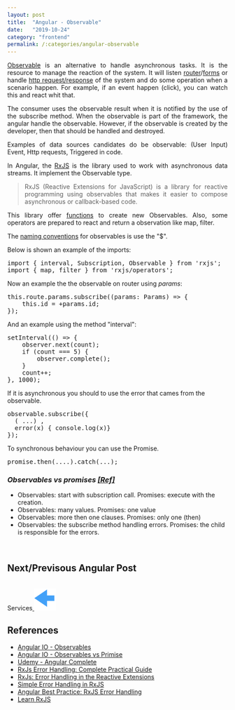 ```yaml
---
layout: post
title:  "Angular - Observable"
date:   "2019-10-24"
category: "frontend"
permalink: /:categories/angular-observable
---
```


<p style="text-align: justify;"><a href="https://angular.io/guide/observables-in-angular#observables-in-angular">Observable</a> is an alternative to handle asynchronous tasks. It is the resource to manage the reaction of the system. It will listen <a href="https://angular.io/guide/observables-in-angular#router">router</a>/<a href="https://angular.io/guide/observables-in-angular#reactive-forms">forms</a> or handle <a href="https://angular.io/guide/observables-in-angular#http">http request/response</a> of the system and do some operation when a scenario happen. For example, if an event happen (click), you can watch this and react whit that.</p>

<p style="text-align: justify;">The consumer uses the observable result when it is notified by the use of the subscribe method. When the observable is part of the framework, the angular handle the observable. However, if the observable is created by the developer, then that should be handled and destroyed.</p>

<p style="text-align: justify;">Examples of data sources candidates do be observable: (User Input) Event, Http requests, Triggered in code.</p>

<p style="text-align: justify;">In Angular, the <a href="https://angular.io/guide/rx-library#the-rxjs-library">RxJS</a> is the library used to work with asynchronous data streams. It implement the Observable type.</p>

<blockquote>
<p style="text-align: justify;">RxJS (Reactive Extensions for JavaScript) is a library for reactive programming using observables that makes it easier to compose asynchronous or callback-based code.</p>
</blockquote>
<p style="text-align: justify;">This library offer <a href="https://angular.io/guide/rx-library#observable-creation-functions">functions</a> to create new Observables. Also, some operators are prepared to react and return a observation like map, filter.</p>
The <a href="https://angular.io/guide/rx-library#naming-conventions-for-observables">naming conventions</a> for observables is use the "$".

Below is shown an example of the imports:
<pre>import { interval, Subscription, Observable } from 'rxjs';
import { map, filter } from 'rxjs/operators';</pre>
Now an example the the observable on router using <em>params</em>:

<pre>this.route.params.subscribe((params: Params) => {
    this.id = +params.id;
});</pre>

And an example using the method "interval":

<pre>setInterval(() => {
    observer.next(count);
    if (count === 5) {
        observer.complete();
    }
    count++;
}, 1000);</pre>

If it is asynchronous you should to use the error that cames from the observable.

<pre>
observable.subscribe({
  ( ...) ,
  error(x) { console.log(x)}
});
</pre>

To synchronous behaviour you can use the Promise.

<pre>
promise.then(....).catch(...);
</pre>

<h3><em>Observables vs promises <a href="https://angular.io/guide/comparing-observables#observables-compared-to-promises">[Ref]</a></em></h3>
<ul>
  <li>Observables: start with subscription call. Promises: execute with the creation.</li>
  <li>Observables: many values. Promises: one value</li>
  <li>Observables: more then one clauses. Promises: only one (then)</li>
  <li>Observables: the subscribe method handling errors. Promises: the child is responsible for the errors.</li>
</ul>

<br/>
<h2>Next/Previsous Angular Post</h2>
<br/>
Services<a href="https://fabiana2611.github.io/angular/angular-service" class="btn btn-primary">
<img src="/img/angular/previous.png" width="50" height="50" ></a>

<h2>References</h2>
<ul>
  <li><a href="https://angular.io/guide/observables">Angular IO - Observables</a></li>
	<li><a href="https://angular.io/guide/comparing-observables">Angular IO  - Observables vs Primise</a></li>
	<li><a href="https://www.udemy.com/course/the-complete-guide-to-angular-2/learn/lecture/6656450?start=0#overview">Udemy - Angular Complete</a></li>
  <li><a href="https://blog.angular-university.io/rxjs-error-handling/">RxJs Error Handling: Complete Practical Guide</a></li>
<li><a href="https://xgrommx.github.io/rx-book/content/getting_started_with_rxjs/creating_and_querying_observable_sequences/error_handling.html">RxJs: Error Handling in the Reactive Extensions</a></li>
<li><a href="https://alligator.io/rxjs/simple-error-handling/l">Simple Error Handling in RxJS</a></li>
<li><a href="https://www.intertech.com/Blog/angular-best-practice-rxjs-error-handling/">Angular Best Practice: RxJS Error Handling</a></li>
<li><a href="https://www.learnrxjs.io/">Learn RxJS</a></li>

</ul>
